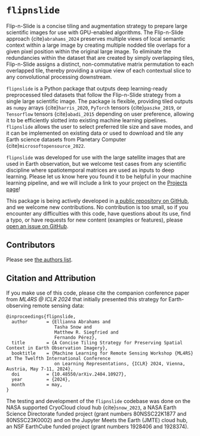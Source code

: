 # `flipnslide`


Flip-n-Slide is a concise tiling and augmentation strategy to prepare large 
scientific images for use with GPU-enabled algorithms. The Flip-n-Slide
approach {cite}`abrahams_2024` preserves multiple views of local semantic context
within a large image by creating multiple nodded tile overlaps for a given 
pixel position within the original large image. To eliminate the redundancies
within the dataset that are created by simply overlapping tiles, Flip-n-Slide
assigns a distinct, non-commutative matrix permutation to each overlapped 
tile, thereby providing a unique view of each contextual slice to any 
convolutional processing downstream. 


`flipnslide` is a Python package that outputs deep learning-ready preprocessed 
tiled datasets that follow the Flip-n-Slide strategy from a single large 
scientific image. The package is flexible, providing tiled outputs as `numpy` 
arrays {cite}`harris_2020`, `PyTorch` tensors {cite}`paszke_2019`, or `Tensorflow` tensors 
{cite}`abadi_2015` depending on user preference, allowing it to be efficiently slotted into 
existing machine learning pipelines. `flipnslide` allows the user to select preferred 
tile size and save modes, and it can be implemented on existing data or used to 
download and tile any Earth science datasets from Planetary Computer 
{cite}`microsoftopensource_2022`.


`flipnslide` was developed for use with the large satellite images that are used 
in Earth observation, but we welcome test cases from any scientific discipline where
spatiotemporal matrices are used as inputs to deep learning. Please let us know here 
you found it to be helpful in your machine learning pipeline, and we will include
a link to your project on the [Projects page]()! 


This package is being actively developed in 
[a public repository on GitHub](https://github.com/elliesch/flipnslide), 
and we welcome new contributions. No contribution is too small, so if you encounter any
difficulties with this code, have questions about its use, find a typo, or have 
requests for new content (examples or features), please 
[open an issue on GitHub](https://github.com/elliesch/flipnslide/issues).


## Contributors

Please see [the authors list](https://github.com/elliesch/flipnslide/blob/main/AUTHORS.md).


## Citation and Attribution

If you make use of this code, please cite the companion conference paper from
*ML4RS @ ICLR 2024* that initially presented this strategy for Earth-observing 
remote sensing data:

    @inproceedings{flipnslide,
      author       = {Ellianna Abrahams and
                      Tasha Snow and
                      Matthew R. Siegfried and
                      Fernando Pérez},
      title        = {A Concise Tiling Strategy for Preserving Spatial Context in Earth Observation Imagery},
      booktitle    = {Machine Learning for Remote Sensing Workshop {ML4RS} at The Twelfth International Conference 
                      on Learning Representations, {ICLR} 2024, Vienna, Austria, May 7-11, 2024},
      doi          = {10.48550/arXiv.2404.10927},
      year         = {2024},
      month        = may,
    }

The testing and development of the `flipnslide` codebase was done on the NASA supported CryoCloud cloud hub {cite}`snow_2023`, a NASA Earth Science Directorate funded project (grant numbers 80NSSC22K1877 and 80NSSC23K0002) and on the Jupyter Meets the Earth (JMTE) cloud hub, an NSF EarthCube funded project (grant numbers 1928406 and 1928374).


